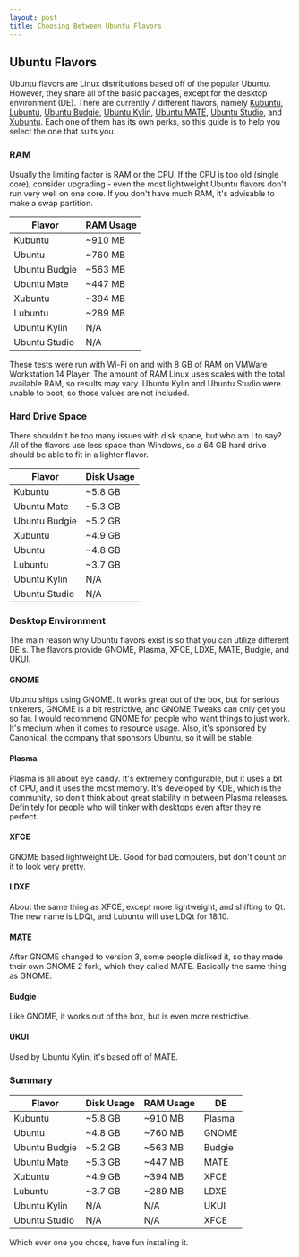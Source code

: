 ```yaml
---
layout: post
title: Choosing Between Ubuntu Flavors
---
```

## Ubuntu Flavors

Ubuntu flavors are Linux distributions based off of the popular Ubuntu.  However, they share all of the basic packages, except for the desktop environment (DE).  There are currently 7 different flavors, namely [Kubuntu](https://kubuntu.org/ "Kubuntu website"), [Lubuntu](https://lubuntu.me/ "Lubuntu website"), [Ubuntu Budgie](https://ubuntubudgie.org/ "Ubuntu Budgie website"), [Ubuntu Kylin](http://www.ubuntukylin.com/index.php?lang=en "Ubuntu Kylin website"), [Ubuntu MATE](https://ubuntu-mate.org/ "Ubuntu MATE website"), [Ubuntu Studio](https://ubuntustudio.org/ "Ubuntu Studio website"), and [Xubuntu](https://xubuntu.org/ "Xubuntu website").  Each one of them has its own perks, so this guide is to help you select the one that suits you.

### RAM

Usually the limiting factor is RAM or the CPU.  If the CPU is too old (single core), consider upgrading - even the most lightweight Ubuntu flavors don't run very well on one core.  If you don't have much RAM, it's advisable to make a swap partition.

| Flavor        | RAM Usage |
|---------------|-----------|
| Kubuntu       |   ~910 MB |
| Ubuntu        |   ~760 MB |
| Ubuntu Budgie |   ~563 MB |
| Ubuntu Mate   |   ~447 MB |
| Xubuntu       |   ~394 MB |
| Lubuntu       |   ~289 MB |
| Ubuntu Kylin  |       N/A |
| Ubuntu Studio |       N/A |

These tests were run with Wi-Fi on and with 8 GB of RAM on VMWare Workstation 14 Player.  The amount of RAM Linux uses scales with the total available RAM, so results may vary.  Ubuntu Kylin and Ubuntu Studio were unable to boot, so those values are not included.

### Hard Drive Space

There shouldn't be too many issues with disk space, but who am I to say?  All of the flavors use less space than Windows, so a 64 GB hard drive should be able to fit in a lighter flavor.

| Flavor        | Disk Usage    |
|---------------|---------------|
| Kubuntu       |       ~5.8 GB |
| Ubuntu Mate   |       ~5.3 GB |
| Ubuntu Budgie |       ~5.2 GB |
| Xubuntu       |       ~4.9 GB |
| Ubuntu        |       ~4.8 GB |
| Lubuntu       |       ~3.7 GB |
| Ubuntu Kylin  |           N/A |
| Ubuntu Studio |           N/A |

### Desktop Environment

The main reason why Ubuntu flavors exist is so that you can utilize different DE's.  The flavors provide GNOME, Plasma, XFCE, LDXE, MATE, Budgie, and UKUI.

#### GNOME

Ubuntu ships using GNOME.  It works great out of the box, but for serious tinkerers, GNOME is a bit restrictive, and GNOME Tweaks can only get you so far.  I would recommend GNOME for people who want things to just work.  It's medium when it comes to resource usage.  Also, it's sponsored by Canonical, the company that sponsors Ubuntu, so it will be stable.

#### Plasma

Plasma is all about eye candy.  It's extremely configurable, but it uses a bit of CPU, and it uses the most memory.  It's developed by KDE, which is the community, so don't think about great stability in between Plasma releases.  Definitely for people who will tinker with desktops even after they're perfect.

#### XFCE

GNOME based lightweight DE.  Good for bad computers, but don't count on it to look very pretty.

#### LDXE

About the same thing as XFCE, except more lightweight, and shifting to Qt.  The new name is LDQt, and Lubuntu will use LDQt for 18.10.

#### MATE

After GNOME changed to version 3, some people disliked it, so they made their own GNOME 2 fork, which they called MATE.  Basically the same thing as GNOME.

#### Budgie

Like GNOME, it works out of the box, but is even more restrictive.

#### UKUI

Used by Ubuntu Kylin, it's based off of MATE.

### Summary

| Flavor        | Disk Usage | RAM Usage |     DE |
|---------------|------------|-----------|--------|
| Kubuntu       |  ~5.8 GB   |  ~910 MB  | Plasma |
| Ubuntu        |  ~4.8 GB   |  ~760 MB  |  GNOME |
| Ubuntu Budgie |  ~5.2 GB   |  ~563 MB  | Budgie |
| Ubuntu Mate   |  ~5.3 GB   |  ~447 MB  |   MATE |
| Xubuntu       |  ~4.9 GB   |  ~394 MB  |   XFCE |
| Lubuntu       |  ~3.7 GB   |  ~289 MB  |   LDXE |
| Ubuntu Kylin  |    N/A     |    N/A    |   UKUI |
| Ubuntu Studio |    N/A     |    N/A    |   XFCE |

Which ever one you chose, have fun installing it.